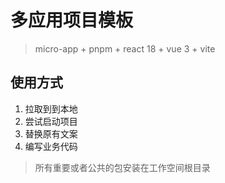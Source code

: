 # 多应用项目模板

> micro-app + pnpm + react 18 + vue 3 + vite

## 使用方式

1. 拉取到到本地
2. 尝试启动项目
3. 替换原有文案
4. 编写业务代码

> 所有重要或者公共的包安装在工作空间根目录
